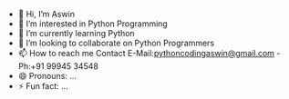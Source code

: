 - 👋 Hi, I’m Aswin
- 👀 I’m interested in Python Programming
- 🌱 I’m currently learning Python
- 💞️ I’m looking to collaborate on Python Programmers
- 📫 How to reach me Contact E-Mail:pythoncodingaswin@gmail.com - Ph:+91 99945 34548
- 😄 Pronouns: ...
- ⚡ Fun fact: ...

<!---
AswinPythonCoding/AswinPythonCoding is a ✨ special ✨ repository because its `README.md` (this file) appears on your GitHub profile.
You can click the Preview link to take a look at your changes.
--->
